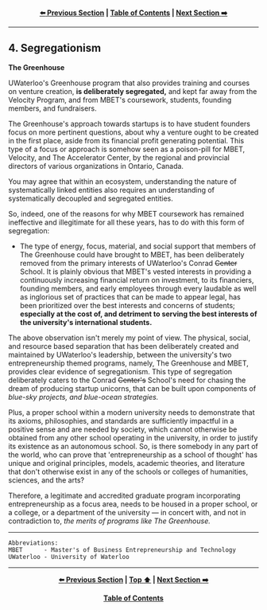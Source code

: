 <div align="center">
  
  **[:arrow_left: Previous Section][Prev] | [Table of Contents][TOC] | [Next Section :arrow_right:][Next]**
  
  [Prev]: ./03-00.md
  [Next]: ./05-00.md
  [TOC]: ./README.md#table-of-contents
  
</div>

---

## 4. Segregationism 

**The Greenhouse**

UWaterloo's Greenhouse program that also provides training and courses on venture creation, **is deliberately segregated,** and kept far away from the Velocity Program, and from MBET's coursework, students, founding members, and fundraisers. 

The Greenhouse's approach towards startups is to have student founders focus on more pertinent questions, about why a venture ought to be created in the first place, aside from its financial profit generating potential. This type of a focus or approach is somehow seen as a poison-pill for MBET, Velocity, and The Accelerator Center, by the regional and provincial directors of various organizations in Ontario, Canada. 

You may agree that within an ecosystem, understanding the nature of systematically linked entities also requires an understanding of systematically decoupled and segregated entities. 

So, indeed, one of the reasons for why MBET coursework has remained ineffective and illegitimate for all these years, has to do with this form of segregation: 

- The type of energy, focus, material, and social support that members of The Greenhouse could have brought to MBET, has been deliberately removed from the primary interests of UWaterloo's Conrad ~~Center~~ School. It is plainly obvious that MBET's vested interests in providing a continuously increasing financial return on investment, to its financiers, founding members, and early employees through every laudable as well as inglorious set of practices that can be made to appear legal, has been prioritized over the best interests and concerns of students; **especially at the cost of, and detriment to serving the best interests of the university's international students.**

The above observation isn't merely my point of view. The physical, social, and resource based separation that has been deliberately created and maintained by UWaterloo's leadership, between the university's two entrepreneurship themed programs, namely, The Greenhouse and MBET, provides clear evidence of segregationism. This type of segregation deliberately caters to the Conrad ~~Center's~~ School's need for chasing the dream of producing startup unicorns, that can be built upon components of *blue-sky projects, and blue-ocean strategies.*

Plus, a proper school within a modern university needs to demonstrate that its axioms, philosophies, and standards are sufficiently impactful in a positive sense and are needed by society, which cannot otherwise be obtained from any other school operating in the university, in order to justify its existence as an autonomous school. So, is there somebody in any part of the world, who can prove that 'entrepreneurship as a school of thought' has unique and original principles, models, academic theories, and literature that don't otherwise exist in any of the schools or colleges of humanities, sciences, and the arts?   

Therefore, a legitimate and accredited graduate program incorporating entrepreneurship as a focus area, needs to be housed in a proper school, or a college, or a department of the university — in concert with, and not in contradiction to, *the merits of programs like The Greenhouse.*

---

```
Abbreviations:
MBET      - Master's of Business Entrepreneurship and Technology 
UWaterloo - University of Waterloo
```

---
<div align="center">
  
  **[:arrow_left: Previous Section][Prev] | [Top :arrow_up:][Top] | [Next Section :arrow_right:][Next]** 
  
  **[Table of Contents][TOC]**

  [Prev]: ./03-00.md
  [Top]: ./04-00.md#4-segregationism 
  [Next]: ./05-00.md
  [TOC]: ./README.md#table-of-contents
  
</div>